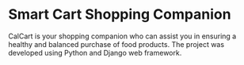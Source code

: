 # Smart Cart Shopping Companion
CalCart is your shopping companion who can assist you in ensuring a healthy and balanced purchase of food products.
The project was developed using Python and Django web framework.
